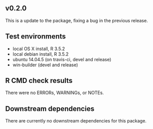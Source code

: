 
## v0.2.0
This is a update to the package, fixing a bug in the previous release.


## Test environments
* local OS X install, R 3.5.2
* local debian install, R 3.5.2
* ubuntu 14.04.5 (on travis-ci, devel and release)
* win-builder (devel and release)


## R CMD check results
There were no ERRORs, WARNINGs, or NOTEs.
  

## Downstream dependencies
There are currently no downstream dependencies for this package.
